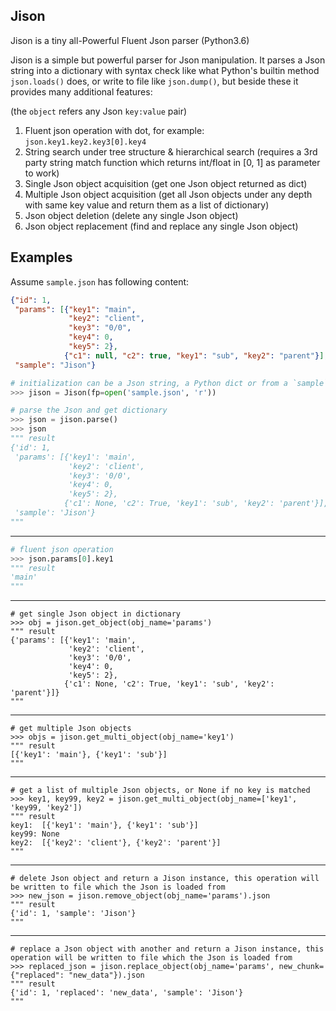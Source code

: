 ## Jison
Jison is a tiny all-Powerful Fluent Json parser (Python3.6)

Jison is a simple but powerful parser for Json manipulation. It parses a Json string into a dictionary with syntax check like what Python's builtin method `json.loads()` does, or write to file like `json.dump()`, but beside these it provides many additional features:

(the `object` refers any Json `key:value` pair)
1. Fluent json operation with dot, for example: `json.key1.key2.key3[0].key4`
2. String search under tree structure & hierarchical search
   (requires a 3rd party string match function which returns int/float in [0, 1] as parameter to work)
3. Single Json object acquisition
   (get one Json object returned as dict)
4. Multiple Json object acquisition
   (get all Json objects under any depth with same key value and return them as a list of dictionary)
5. Json object deletion
   (delete any single Json object)
6. Json object replacement
   (find and replace any single Json object)

## Examples
Assume `sample.json` has following content:
```json
{"id": 1,
 "params": [{"key1": "main",
             "key2": "client",
             "key3": "0/0",
             "key4": 0,
             "key5": 2},
            {"c1": null, "c2": true, "key1": "sub", "key2": "parent"}],
 "sample": "Jison"}
```

```python
# initialization can be a Json string, a Python dict or from a `sample` + `.json` file
>>> jison = Jison(fp=open('sample.json', 'r'))
```

```python
# parse the Json and get dictionary
>>> json = jison.parse()
>>> json
""" result
{'id': 1,
 'params': [{'key1': 'main',
             'key2': 'client',
             'key3': '0/0',
             'key4': 0,
             'key5': 2},
            {'c1': None, 'c2': True, 'key1': 'sub', 'key2': 'parent'}],
 'sample': 'Jison'}
"""
```
---
```python
# fluent json operation
>>> json.params[0].key1
""" result
'main'
"""
```
---
```
# get single Json object in dictionary
>>> obj = jison.get_object(obj_name='params')
""" result
{'params': [{'key1': 'main',
             'key2': 'client',
             'key3': '0/0',
             'key4': 0,
             'key5': 2},
            {'c1': None, 'c2': True, 'key1': 'sub', 'key2': 'parent'}]}
"""
```
---
```
# get multiple Json objects
>>> objs = jison.get_multi_object(obj_name='key1')
""" result
[{'key1': 'main'}, {'key1': 'sub'}]
"""
```
---
```
# get a list of multiple Json objects, or None if no key is matched
>>> key1, key99, key2 = jison.get_multi_object(obj_name=['key1', 'key99, 'key2'])
""" result
key1:  [{'key1': 'main'}, {'key1': 'sub'}]
key99: None
key2:  [{'key2': 'client'}, {'key2': 'parent'}]
"""
```
---
```
# delete Json object and return a Jison instance, this operation will be written to file which the Json is loaded from
>>> new_json = jison.remove_object(obj_name='params').json
""" result
{'id': 1, 'sample': 'Jison'}
"""
```
---
```
# replace a Json object with another and return a Jison instance, this operation will be written to file which the Json is loaded from
>>> replaced_json = jison.replace_object(obj_name='params', new_chunk={"replaced": "new_data"}).json
""" result
{'id': 1, 'replaced': 'new_data', 'sample': 'Jison'}
"""
```
